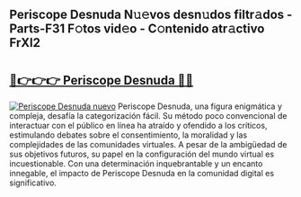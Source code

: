 ## Periscope Desnuda N𝚞𝚎vos desn𝚞dos filtr𝚊dos - Parts-F31 F𝚘tos vid𝚎o - C𝚘ntenido atr𝚊ctivo FrXl2

# <h2><a href="http://mb8fos.tromn.icu/?c=Periscope+Desnuda">🔗👉👉👉 Periscope Desnuda 🔗🔗</a></h2>

[![Periscope Desnuda nuevo](https://i.imgur.com/pEAQMta.gif)](http://mb8fos.tromn.icu/?c=Periscope+Desnuda)
Periscope Desnuda, una figura enigmática y compleja, desafía la categorización fácil. Su método poco convencional de interactuar con el público en línea ha atraído y ofendido a los críticos, estimulando debates sobre el consentimiento, la moralidad y las complejidades de las comunidades virtuales. A pesar de la ambigüedad de sus objetivos futuros, su papel en la configuración del mundo virtual es incuestionable. Con una determinación inquebrantable y un encanto innegable, el impacto de Periscope Desnuda en la comunidad digital es significativo.
